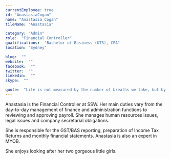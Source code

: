 ```yaml
---
currentEmployee: true
id: "AnastasiaCogan"
name: "Anastasia Cogan"
tileName: "Anastasia"

category: "Admin"
role:  "Financial Controller"
qualifications:  "Bachelor of Business (UTS), CPA"
location: "Sydney"

blog:  ""
website:  ""
facebook:  ""
twitter:  ""
linkedin:  ""
skype:  ""

quote:  "Life is not measured by the number of breaths we take, but by the moments that take our breath away."
---
```


Anastasia is the Financial Controller at SSW. Her main duties vary from the day-to-day management of finance and administration functions to reviewing and approving payroll. She manages human resources issues, legal issues and company secretarial obligations.

She is responsible for the GST/BAS reporting, preparation of Income Tax Returns and monthly financial statements. Anastasia is also an expert in MYOB.

She enjoys looking after her two gorgeous little girls. 